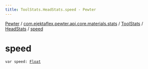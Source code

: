 ```yaml
---
title: ToolStats.HeadStats.speed - Pewter
---
```


[Pewter](../../../index.html) / [com.ejektaflex.pewter.api.core.materials.stats](../../index.html) / [ToolStats](../index.html) / [HeadStats](index.html) / [speed](./speed.html)

# speed

`var speed: `[`Float`](https://kotlinlang.org/api/latest/jvm/stdlib/kotlin/-float/index.html)